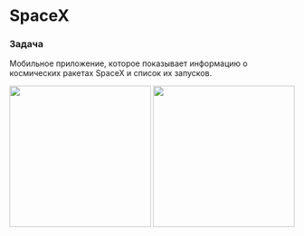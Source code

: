 # SpaceX

### Задача
Мобильное приложение, которое показывает информацию о космических ракетах SpaceX и список их запусков. 

<img src="https://user-images.githubusercontent.com/3718952/164978899-15bfb126-5ddb-4d70-ba4f-f65f2bdf6139.png" width="250"/> <img src="https://user-images.githubusercontent.com/3718952/164978902-04d3300f-ab26-4140-9dd8-07738e12ad9f.png" width="250"/>

